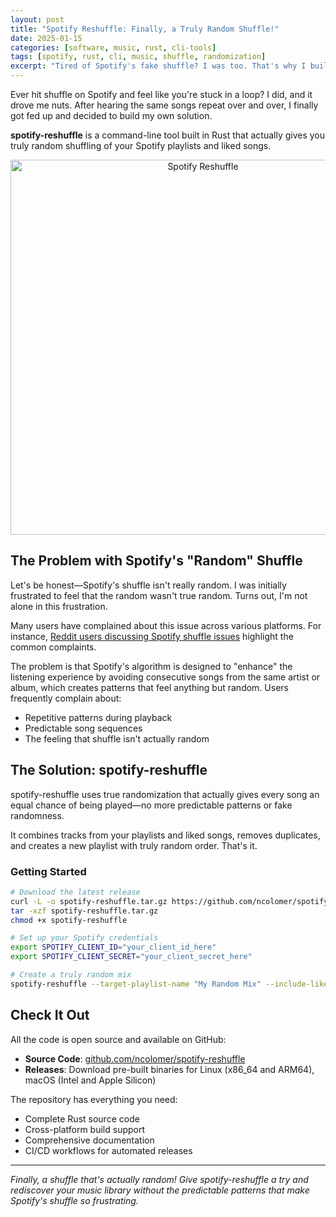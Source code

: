 ```yaml
---
layout: post
title: "Spotify Reshuffle: Finally, a Truly Random Shuffle!"
date: 2025-01-15
categories: [software, music, rust, cli-tools]
tags: [spotify, rust, cli, music, shuffle, randomization]
excerpt: "Tired of Spotify's fake shuffle? I was too. That's why I built spotify-reshuffle—a tool that gives you truly random playlist shuffling."
---
```


Ever hit shuffle on Spotify and feel like you're stuck in a loop? I did, and it drove me nuts. After hearing the same songs repeat over and over, I finally got fed up and decided to build my own solution.

**spotify-reshuffle** is a command-line tool built in Rust that actually gives you truly random shuffling of your Spotify playlists and liked songs.

<p align="center"><img width="600" alt="Spotify Reshuffle" src="{{ '/assets/images/spotifyreshuffle.png' | relative_url }}" /></p>

## The Problem with Spotify's "Random" Shuffle

Let's be honest—Spotify's shuffle isn't really random. I was initially frustrated to feel that the random wasn't true random. Turns out, I'm not alone in this frustration.

Many users have complained about this issue across various platforms. For instance, [Reddit users discussing Spotify shuffle issues](https://www.reddit.com/r/spotify/search/?q=shuffle%20not%20random&restrict_sr=1&sort=relevance&t=all) highlight the common complaints.

The problem is that Spotify's algorithm is designed to "enhance" the listening experience by avoiding consecutive songs from the same artist or album, which creates patterns that feel anything but random. Users frequently complain about:
- Repetitive patterns during playback
- Predictable song sequences  
- The feeling that shuffle isn't actually random

## The Solution: spotify-reshuffle

spotify-reshuffle uses true randomization that actually gives every song an equal chance of being played—no more predictable patterns or fake randomness.

It combines tracks from your playlists and liked songs, removes duplicates, and creates a new playlist with truly random order. That's it.

### Getting Started

```bash
# Download the latest release
curl -L -o spotify-reshuffle.tar.gz https://github.com/ncolomer/spotify-reshuffle/releases/latest/download/spotify-reshuffle-linux-amd64.tar.gz
tar -xzf spotify-reshuffle.tar.gz
chmod +x spotify-reshuffle

# Set up your Spotify credentials
export SPOTIFY_CLIENT_ID="your_client_id_here"
export SPOTIFY_CLIENT_SECRET="your_client_secret_here"

# Create a truly random mix
spotify-reshuffle --target-playlist-name "My Random Mix" --include-liked
```

## Check It Out

All the code is open source and available on GitHub:
- **Source Code**: [github.com/ncolomer/spotify-reshuffle](https://github.com/ncolomer/spotify-reshuffle)
- **Releases**: Download pre-built binaries for Linux (x86_64 and ARM64), macOS (Intel and Apple Silicon)

The repository has everything you need:
- Complete Rust source code
- Cross-platform build support
- Comprehensive documentation
- CI/CD workflows for automated releases

---

*Finally, a shuffle that's actually random! Give spotify-reshuffle a try and rediscover your music library without the predictable patterns that make Spotify's shuffle so frustrating.*
